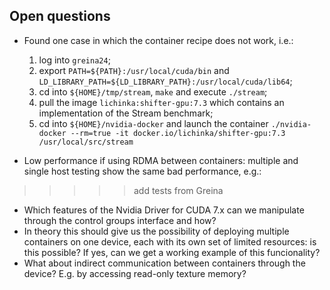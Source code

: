 ## Open questions

* Found one case in which the container recipe does not work, i.e.:
  1. log into `greina24`;
  2. export `PATH=${PATH}:/usr/local/cuda/bin` and `LD_LIBRARY_PATH=${LD_LIBRARY_PATH}:/usr/local/cuda/lib64`;
  3. cd into `${HOME}/tmp/stream`, `make` and execute `./stream`; 
  4. pull the image `lichinka:shifter-gpu:7.3` which contains an implementation of the Stream benchmark;
  5. cd into `${HOME}/nvidia-docker` and launch the container `./nvidia-docker --rm=true -it docker.io/lichinka/shifter-gpu:7.3 /usr/local/src/stream`

* Low performance if using RDMA between containers: multiple and single host testing show the same bad performance, e.g.:

>>>>> add tests from Greina

* Which features of the Nvidia Driver for CUDA 7.x can we manipulate through the control groups interface and how?
* In theory this should give us the possibility of deploying multiple containers on one device, each with its own set of limited resources: is this possible? If yes, can we get a working example of this funcionality?
* What about indirect communication between containers through the device? E.g. by accessing read-only texture memory?
